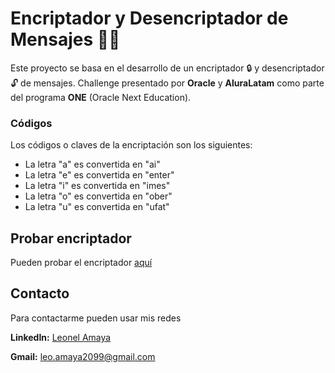# Encriptador y Desencriptador de Mensajes :male_detective:

Este proyecto se basa en el desarrollo de un encriptador :lock: y desencriptador :unlock: de mensajes.
Challenge presentado por **Oracle** y **AluraLatam** como parte del programa **ONE** (Oracle Next Education).

### Códigos
Los códigos o claves de la encriptación son los siguientes:
- La letra "a" es convertida en "ai"
- La letra "e" es convertida en "enter"
- La letra "i" es convertida en "imes"
- La letra "o" es convertida en "ober"
- La letra "u" es convertida en "ufat"

## Probar encriptador
Pueden probar el encriptador [aquí](https://leonel-amaya.github.io/Encriptador-mensajes/ "aquí")

## Contacto
Para contactarme pueden usar mis redes

**LinkedIn:** [Leonel Amaya](https://www.linkedin.com/in/leonelamaya/ "Leonel Amaya")

 **Gmail:** leo.amaya2099@gmail.com
